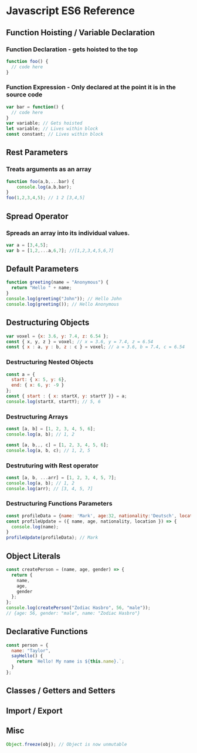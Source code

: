 # Javascript ES6 Reference

## Function Hoisting / Variable Declaration
### Function Declaration - gets hoisted to the top
```js
function foo() {
  // code here
}
```
### Function Expression - Only declared at the point it is in the source code
```js
var bar = function() {
  // code here
}
var variable; // Gets hoisted
let variable; // Lives within block
const constant; // Lives within block
```

## Rest Parameters
### Treats arguments as an array
```js
function foo(a,b,...bar) {
	console.log(a,b,bar);
}
foo(1,2,3,4,5); // 1 2 [3,4,5] 
```

## Spread Operator 
### Spreads an array into its individual values.
```js
var a = [3,4,5];
var b = [1,2,...a,6,7]; //[1,2,3,4,5,6,7]
```

## Default Parameters
```js
function greeting(name = "Anonymous") {
  return "Hello " + name;
}
console.log(greeting("John")); // Hello John
console.log(greeting()); // Hello Anonymous
```

## Destructuring Objects
```js
var voxel = {x: 3.6, y: 7.4, z: 6.54 };
const { x, y, z } = voxel; // x = 3.6, y = 7.4, z = 6.54
const { x : a, y : b, z : c } = voxel; // a = 3.6, b = 7.4, c = 6.54
```

### Destructuring Nested Objects
```js
const a = {
  start: { x: 5, y: 6},
  end: { x: 6, y: -9 }
};
const { start : { x: startX, y: startY }} = a;
console.log(startX, startY); // 5, 6
```
### Destructuring Arrays
```js
const [a, b] = [1, 2, 3, 4, 5, 6];
console.log(a, b); // 1, 2

const [a, b,,, c] = [1, 2, 3, 4, 5, 6];
console.log(a, b, c); // 1, 2, 5
```
### Destruturing with Rest operator
```js
const [a, b, ...arr] = [1, 2, 3, 4, 5, 7];
console.log(a, b); // 1, 2
console.log(arr); // [3, 4, 5, 7]
```
### Destructuring Functions Parameters
```js
const profileData = {name: 'Mark', age:32, nationality:'Deutsch', location:'Hamburg, Deutschland'}
const profileUpdate = ({ name, age, nationality, location }) => {
  console.log(name);
}
profileUpdate(profileData); // Mark
```

## Object Literals  
```js
const createPerson = (name, age, gender) => {
  return {
    name,
    age,
    gender
  };
};
console.log(createPerson("Zodiac Hasbro", 56, "male"));
// {age: 56, gender: "male", name: "Zodiac Hasbro"}
```

## Declarative Functions 
```js
const person = {
  name: "Taylor",
  sayHello() {
    return `Hello! My name is ${this.name}.`;
  }
};
```

## Classes / Getters and Setters

## Import / Export

## Misc
```js
Object.freeze(obj); // Object is now unmutable
```




